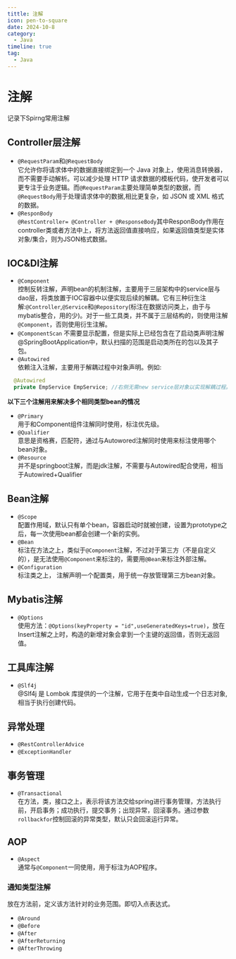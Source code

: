 ```yaml
---
tittle: 注解
icon: pen-to-square
date: 2024-10-8
category:
  - Java
timeline: true
tag:
  - Java
---
```

# 注解
记录下Spirng常用注解
<!-- more -->
## Controller层注解
- ```@RequestParam```和```@RequestBody```  
它允许你将请求体中的数据直接绑定到一个 Java 对象上，使用消息转换器，而不需要手动解析。可以减少处理 HTTP 请求数据的模板代码，使开发者可以更专注于业务逻辑。而```@RequestParam```主要处理简单类型的数据，而```@RequestBody```用于处理请求体中的数据,相比更复杂，如 JSON 或 XML 格式的数据。  
- ```@ResponBody```   
```@RestController= @Controller + @ResponseBody```其中ResponBody作用在controller类或者方法中上，将方法返回值直接响应，如果返回值类型是实体对象/集合，则为JSON格式数据。  
## IOC&DI注解
- ```@Component```  
控制反转注解，声明bean的机制注解，主要用于三层架构中的service层与dao层，将类放置于IOC容器中以便实现后续的解耦。它有三种衍生注解:```@Controller```,```@Service```和```@Repository```(标注在数据访问类上，由于与mybatis整合，用的少)。对于一些工具类，并不属于三层结构的，则使用注解```@Component```，否则使用衍生注解。  
- ```@ComponentScan```
不需要显示配置，但是实际上已经包含在了启动类声明注解@SpringBootApplication中，默认扫描的范围是启动类所在的包以及其子包。  
- ```@Autowired```  
依赖注入注解，主要用于解耦过程中对象声明。例如: 
```Java
  @Autowired
  private EmpService EmpService; //右侧无需new service层对象以实现解耦过程。
```
**以下三个注解用来解决多个相同类型bean的情况**
- ```@Primary```  
用于和Component组件注解同时使用，标注优先级。
- ```@Qualifier```    
意思是资格赛，匹配符，通过与Autowored注解同时使用来标注使用哪个bean对象。  
- ```@Resource```  
并不是springboot注解，而是jdk注解，不需要与Autowired配合使用，相当于Autowired+Qualifier
## Bean注解  
- ```@Scope```  
配置作用域，默认只有单个bean，容器启动时就被创建，设置为prototype之后，每一次使用bean都会创建一个新的实例。  
- ```@Bean```  
标注在方法之上，类似于```@Component```注解，不过对于第三方（不是自定义的），是无法使用```@Component```来标注的，需要用```@Bean```来标注外部注解。
- ```@Configuration```  
标注类之上， 注解声明一个配置类，用于统一存放管理第三方bean对象。
## Mybatis注解
- ```@Options```   
使用方法：```@Options(keyProperty = "id",useGeneratedKeys=true)```，放在Insert注解之上时，构造的新增对象会拿到一个主键的返回值，否则无返回值。  
## 工具库注解
- ```@Slf4j ```  
@Slf4j 是 Lombok 库提供的一个注解，它用于在类中自动生成一个日志对象,相当于执行创建代码。
## 异常处理
- ```@RestControllerAdvice ```  
- ```@ExceptionHandler ```  
## 事务管理
- ```@Transactional```  
在方法，类，接口之上，表示将该方法交给spring进行事务管理，方法执行前，开启事务；成功执行，提交事务；出现异常，回滚事务。通过参数```rollbackfor```控制回滚的异常类型，默认只会回滚运行异常。
## AOP
- ```@Aspect```  
通常与```@Component```一同使用，用于标注为AOP程序。  
### 通知类型注解   
放在方法前，定义该方法针对的业务范围。即切入点表达式。 
- ```@Around```   
- ```@Before``` 
- ```@After``` 
- ```@AfterReturning```   
- ```@AfterThrowing``` 